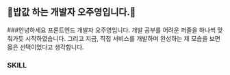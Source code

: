 ## 🍚밥값 하는 개발자 오주영입니다.🍚
###안녕하세요 프론트엔드 개발자 오주영입니다.
개발 공부를 어려운 퍼즐을 하나씩 맞춰가듯 시작하였습니다.
그리고 지금, 직접 서비스를 개발하며 완성하는 제 모습을 보면 옳은 선택이었다고 생각합니다.

### SKILL
